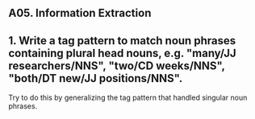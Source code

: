 ## A05. Information Extraction

## 1. Write a tag pattern to match noun phrases containing plural head nouns, e.g. "many/JJ researchers/NNS", "two/CD weeks/NNS", "both/DT new/JJ positions/NNS". 

Try to do this by generalizing the tag pattern that handled singular noun phrases.
